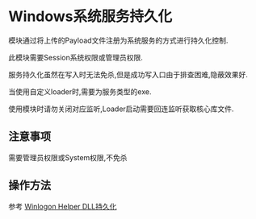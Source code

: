 # Windows系统服务持久化

模块通过将上传的Payload文件注册为系统服务的方式进行持久化控制.

此模块需要Session系统权限或管理员权限.

服务持久化虽然在写入时无法免杀,但是成功写入口由于排查困难,隐蔽效果好.

当使用自定义loader时,需要为服务类型的exe.

使用模块时请勿关闭对应监听,Loader启动需要回连监听获取核心库文件.

## 注意事项

需要管理员权限或System权限,不免杀

## 操作方法

参考 [Winlogon Helper DLL持久化](./Persistence_WinlogonHelperDLL_Windows)



